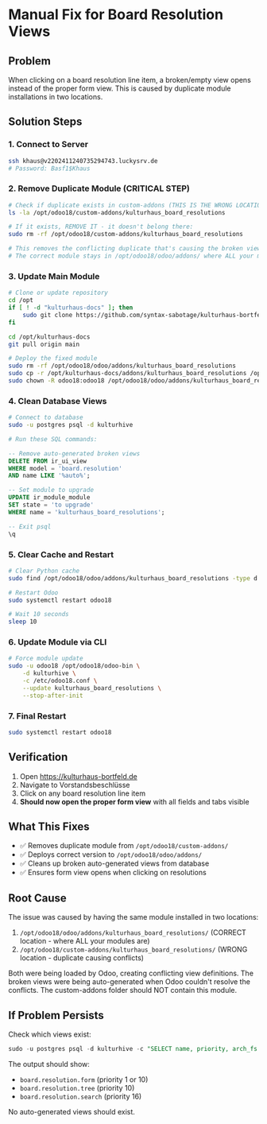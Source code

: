 # Manual Fix for Board Resolution Views

## Problem
When clicking on a board resolution line item, a broken/empty view opens instead of the proper form view. This is caused by duplicate module installations in two locations.

## Solution Steps

### 1. Connect to Server
```bash
ssh khaus@v2202411240735294743.luckysrv.de
# Password: Basf1$Khaus
```

### 2. Remove Duplicate Module (CRITICAL STEP)
```bash
# Check if duplicate exists in custom-addons (THIS IS THE WRONG LOCATION)
ls -la /opt/odoo18/custom-addons/kulturhaus_board_resolutions

# If it exists, REMOVE IT - it doesn't belong there:
sudo rm -rf /opt/odoo18/custom-addons/kulturhaus_board_resolutions

# This removes the conflicting duplicate that's causing the broken views
# The correct module stays in /opt/odoo18/odoo/addons/ where ALL your modules are
```

### 3. Update Main Module
```bash
# Clone or update repository
cd /opt
if [ ! -d "kulturhaus-docs" ]; then
    sudo git clone https://github.com/syntax-sabotage/kulturhaus-bortfeld-de.git kulturhaus-docs
fi

cd /opt/kulturhaus-docs
git pull origin main

# Deploy the fixed module
sudo rm -rf /opt/odoo18/odoo/addons/kulturhaus_board_resolutions
sudo cp -r /opt/kulturhaus-docs/addons/kulturhaus_board_resolutions /opt/odoo18/odoo/addons/
sudo chown -R odoo18:odoo18 /opt/odoo18/odoo/addons/kulturhaus_board_resolutions
```

### 4. Clean Database Views
```bash
# Connect to database
sudo -u postgres psql -d kulturhive

# Run these SQL commands:
```
```sql
-- Remove auto-generated broken views
DELETE FROM ir_ui_view 
WHERE model = 'board.resolution' 
AND name LIKE '%auto%';

-- Set module to upgrade
UPDATE ir_module_module 
SET state = 'to upgrade' 
WHERE name = 'kulturhaus_board_resolutions';

-- Exit psql
\q
```

### 5. Clear Cache and Restart
```bash
# Clear Python cache
sudo find /opt/odoo18/odoo/addons/kulturhaus_board_resolutions -type d -name "__pycache__" -exec rm -rf {} + 2>/dev/null

# Restart Odoo
sudo systemctl restart odoo18

# Wait 10 seconds
sleep 10
```

### 6. Update Module via CLI
```bash
# Force module update
sudo -u odoo18 /opt/odoo18/odoo-bin \
    -d kulturhive \
    -c /etc/odoo18.conf \
    --update kulturhaus_board_resolutions \
    --stop-after-init
```

### 7. Final Restart
```bash
sudo systemctl restart odoo18
```

## Verification

1. Open https://kulturhaus-bortfeld.de
2. Navigate to Vorstandsbeschlüsse 
3. Click on any board resolution line item
4. **Should now open the proper form view** with all fields and tabs visible

## What This Fixes

- ✅ Removes duplicate module from `/opt/odoo18/custom-addons/`
- ✅ Deploys correct version to `/opt/odoo18/odoo/addons/`
- ✅ Cleans up broken auto-generated views from database
- ✅ Ensures form view opens when clicking on resolutions

## Root Cause

The issue was caused by having the same module installed in two locations:
1. `/opt/odoo18/odoo/addons/kulturhaus_board_resolutions/` (CORRECT location - where ALL your modules are)
2. `/opt/odoo18/custom-addons/kulturhaus_board_resolutions/` (WRONG location - duplicate causing conflicts)

Both were being loaded by Odoo, creating conflicting view definitions. The broken views were being auto-generated when Odoo couldn't resolve the conflicts. The custom-addons folder should NOT contain this module.

## If Problem Persists

Check which views exist:
```sql
sudo -u postgres psql -d kulturhive -c "SELECT name, priority, arch_fs FROM ir_ui_view WHERE model = 'board.resolution' ORDER BY priority;"
```

The output should show:
- `board.resolution.form` (priority 1 or 10)
- `board.resolution.tree` (priority 10)
- `board.resolution.search` (priority 16)

No auto-generated views should exist.
